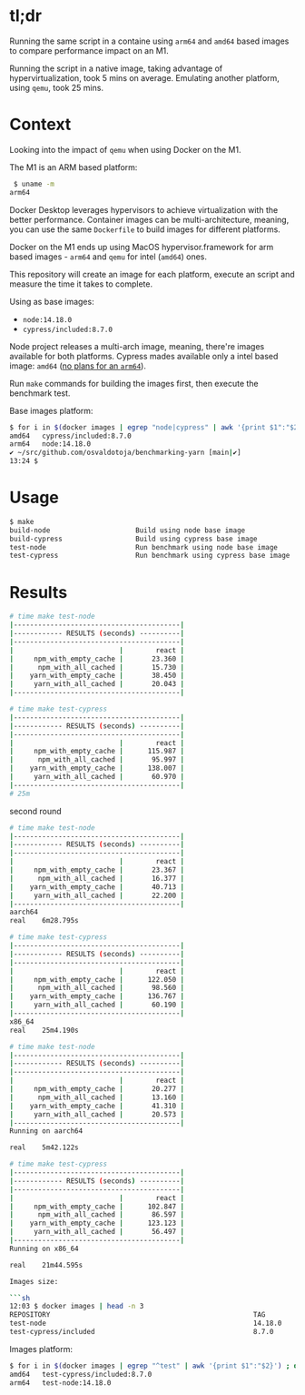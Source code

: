 # tl;dr

Running the same script in a containe using `arm64` and `amd64` based images to compare performance impact on an M1.

Running the script in a native image, taking advantage of hypervirtualization, took 5 mins on average. Emulating another platform, using `qemu`, took 25 mins.

# Context

Looking into the impact of `qemu` when using Docker on the M1.

The M1 is an ARM based platform:

```sh
 $ uname -m
arm64
```

Docker Desktop leverages hypervisors to achieve virtualization with the better performance. Container images can be multi-architecture, meaning, you can use the same `Dockerfile` to build images for different platforms.

Docker on the M1 ends up using MacOS hypervisor.framework for arm based images - `arm64` and  `qemu` for intel (`amd64`) ones.

This repository will create an image for each platform, execute an script and measure the time it takes to complete.

Using as base images:

* `node:14.18.0`
* `cypress/included:8.7.0`

Node project releases a multi-arch image, meaning, there're images available for both platforms. Cypress mades available only a intel based image: `amd64` ([no plans for an `arm64`](https://github.com/cypress-io/cypress-docker-images/issues/431)). 

Run `make` commands for building the images first, then execute the benchmark test.

Base images platform:

```sh
$ for i in $(docker images | egrep "node|cypress" | awk '{print $1":"$2}') ; do printf "%s\t%s\n" "$(docker inspect $i | jq -r '.[].Architecture')" "$i" ; done | sort
amd64	cypress/included:8.7.0
arm64	node:14.18.0
✔ ~/src/github.com/osvaldotoja/benchmarking-yarn [main|✔]
13:24 $
```

# Usage

```sh
$ make
build-node                     Build using node base image
build-cypress                  Build using cypress base image
test-node                      Run benchmark using node base image
test-cypress                   Run benchmark using cypress base image
```

# Results

```sh
# time make test-node
|-----------------------------------------|
|------------ RESULTS (seconds) ----------|
|-----------------------------------------|
|                          |        react | 
|     npm_with_empty_cache |       23.360 | 
|      npm_with_all_cached |       15.730 | 
|    yarn_with_empty_cache |       38.450 | 
|     yarn_with_all_cached |       20.043 | 
|-----------------------------------------|

# time make test-cypress
|-----------------------------------------|
|------------ RESULTS (seconds) ----------|
|-----------------------------------------|
|                          |        react | 
|     npm_with_empty_cache |      115.987 | 
|      npm_with_all_cached |       95.997 | 
|    yarn_with_empty_cache |      138.007 | 
|     yarn_with_all_cached |       60.970 | 
|-----------------------------------------|
# 25m
```

second round

```sh
# time make test-node
|-----------------------------------------|
|------------ RESULTS (seconds) ----------|
|-----------------------------------------|
|                          |        react | 
|     npm_with_empty_cache |       23.367 | 
|      npm_with_all_cached |       16.377 | 
|    yarn_with_empty_cache |       40.713 | 
|     yarn_with_all_cached |       22.200 | 
|-----------------------------------------|
aarch64
real    6m28.795s

# time make test-cypress
|-----------------------------------------|
|------------ RESULTS (seconds) ----------|
|-----------------------------------------|
|                          |        react | 
|     npm_with_empty_cache |      122.050 | 
|      npm_with_all_cached |       98.560 | 
|    yarn_with_empty_cache |      136.767 | 
|     yarn_with_all_cached |       60.190 | 
|-----------------------------------------|
x86_64
real    25m4.190s
```

```sh
# time make test-node
|-----------------------------------------|
|------------ RESULTS (seconds) ----------|
|-----------------------------------------|
|                          |        react | 
|     npm_with_empty_cache |       20.277 | 
|      npm_with_all_cached |       13.160 | 
|    yarn_with_empty_cache |       41.310 | 
|     yarn_with_all_cached |       20.573 | 
|-----------------------------------------|
Running on aarch64

real    5m42.122s

# time make test-cypress
|-----------------------------------------|
|------------ RESULTS (seconds) ----------|
|-----------------------------------------|
|                          |        react | 
|     npm_with_empty_cache |      102.847 | 
|      npm_with_all_cached |       86.597 | 
|    yarn_with_empty_cache |      123.123 | 
|     yarn_with_all_cached |       56.497 | 
|-----------------------------------------|
Running on x86_64

real    21m44.595s

Images size:

```sh
12:03 $ docker images | head -n 3
REPOSITORY                                                  TAG                                IMAGE ID       CREATED          SIZE
test-node                                                   14.18.0                            4c5061c6542a   8 minutes ago    910MB
test-cypress/included                                       8.7.0                              76a5b8c01b81   35 minutes ago   2.91GB
```

Images platform:

```sh
$ for i in $(docker images | egrep "^test" | awk '{print $1":"$2}') ; do printf "%s\t%s\n" "$(docker inspect $i | jq -r '.[].Architecture')" "$i" ; done | sort
amd64   test-cypress/included:8.7.0
arm64   test-node:14.18.0
```